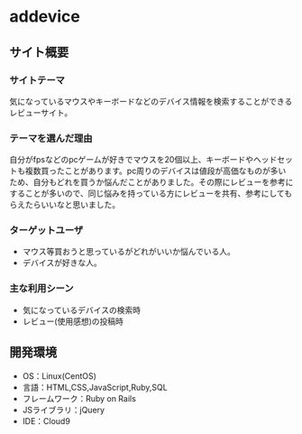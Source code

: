 # addevice 

## サイト概要
### サイトテーマ

気になっているマウスやキーボードなどのデバイス情報を検索することができるレビューサイト。

### テーマを選んだ理由

自分がfpsなどのpcゲームが好きでマウスを20個以上、キーボードやヘッドセットも複数買ったことがあります。pc周りのデバイスは値段が高価なものが多いため、自分もどれを買うか悩んだことがありました。その際にレビューを参考にすることが多いので、同じ悩みを持っている方にレビューを共有、参考にしてもらえたらいいなと思いました。

### ターゲットユーザ

- マウス等買おうと思っているがどれがいいか悩んでいる人。
- デバイスが好きな人。


### 主な利用シーン

- 気になっているデバイスの検索時
- レビュー(使用感想)の投稿時



## 開発環境
- OS：Linux(CentOS)
- 言語：HTML,CSS,JavaScript,Ruby,SQL
- フレームワーク：Ruby on Rails
- JSライブラリ：jQuery
- IDE：Cloud9

